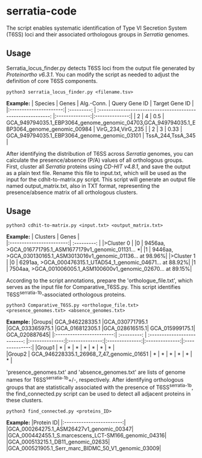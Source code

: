 # serratia-code
The script enables systematic identification of Type VI Secretion System (T6SS) loci and their associated orthologous groups in *Serratia* genomes.

## Usage
Serratia_locus_finder.py detects T6SS loci from the output file generated by *Proteinortho v6.3.1*. You can modify the script as needed to adjust the definition of core T6SS components.

```shell
python3 serratia_locus_finder.py <filename.tsv>
```
**Example:** 
|       Species       |  Genes   |                   Alg.-Conn.              |   Query Gene ID   |   Target Gene ID   |
|:----------------------:| :---------: | :----------------------------------------------------------: |:--------------:|:--------------:|
|     2     |     4    |   0.5         | GCA_949794035.1_EBP3064_genome_genomic_04703,GCA_949794035.1_EBP3064_genome_genomic_00984 | VirG_234,VirG_235 |
|     2     |     3    |   0.33        | GCA_949794035.1_EBP3064_genome_genomic_03101 | TssA_244,TssA_345 |

After identifying the distribution of T6SS across *Serratia* genomes, you can calculate the presence/absence (P/A) values of all orthologous groups. First, cluster all *Serratia* proteins using *CD-HIT v4.8.1*, and save the output as a plain text file. Rename this file to input.txt, which will be used as the input for the cdhit-to-matrix.py script. This script will generate an output file named output_matrix.txt, also in TXT format, representing the presence/absence matrix of all orthologous clusters.

## Usage

```shell
python3 cdhit-to-matrix.py <input.txt> <output_matrix.txt>
```
**Example:** 
|       Clusters           |    Genes    |         
|:------------------------:| :---------: | 
|>Cluster 0 |
|0   |    9456aa, >GCA_016771795.1_ASM1677179v1_genomic_01131... *|
|1   |    9446aa, >GCA_030130165.1_ASM3013016v1_genomic_01136... at 98.96%|
|>Cluster 1 |
|0   |   6291aa, >GCA_000476315.1_UTAD54_1_genomic_04671... at 88.92%|
|1   |    7504aa, >GCA_001006005.1_ASM100600v1_genomic_02670... at 89.15%|

According to the script annotations, prepare the 'orthologue_file.txt', which serves as the input file for Comparative_T6SS.py. This script identifies T6SS<sup>serratia-1b</sup>-associated orthologous proteins.

```shell
python3 Comparative_T6SS.py <orthologue_file.txt> <presence_genomes.txt> <absence_genomes.txt>
```
**Example:** 
|Groups|   GCA_946228335.1 |GCA_030771795.1 |GCA_033365975.1 |GCA_016812305.1 |GCA_028616515.1| GCA_015999175.1| GCA_020887645|
|:------------------------:| :---------: | :--------------------------: |:--------------:|:--------------:|:--------------:|:--------------:|:--------------:|
|Group1 | *     |  *  |    *   |    *  |     * |      *   |    *    |  
|Group2 | GCA_946228335.1_26968_7_47_genomic_01651     |   *     |  *  |     *  |     *    |   *    |  *    | 


'presence_genomes.txt' and 'absence_genomes.txt' are lists of genome names  for T6SS<sup>serratia-1b</sup>+/-, respectively. After identifying orthologous groups that are statistically associated with the presence of T6SS<sup>serratia-1b</sup>, the find_connected.py script can be used to detect all adjacent proteins in these clusters.

```shell
python3 find_connected.py <proteins_ID>
```
**Example:** 
|Protein ID|
|:------------------------:|
|GCA_000264275.1_ASM26427v1_genomic_00347|
|GCA_000442455.1_S.marcescens_LCT-SM166_genomic_04316|
|GCA_000513215.1_DB11_genomic_02635|
|GCA_000521905.1_Serr_marc_BIDMC_50_V1_genomic_03009|

